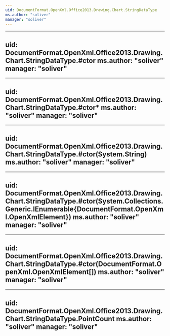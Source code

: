 ```yaml
---
uid: DocumentFormat.OpenXml.Office2013.Drawing.Chart.StringDataType
ms.author: "soliver"
manager: "soliver"
---
```


---
uid: DocumentFormat.OpenXml.Office2013.Drawing.Chart.StringDataType.#ctor
ms.author: "soliver"
manager: "soliver"
---

---
uid: DocumentFormat.OpenXml.Office2013.Drawing.Chart.StringDataType.#ctor*
ms.author: "soliver"
manager: "soliver"
---

---
uid: DocumentFormat.OpenXml.Office2013.Drawing.Chart.StringDataType.#ctor(System.String)
ms.author: "soliver"
manager: "soliver"
---

---
uid: DocumentFormat.OpenXml.Office2013.Drawing.Chart.StringDataType.#ctor(System.Collections.Generic.IEnumerable{DocumentFormat.OpenXml.OpenXmlElement})
ms.author: "soliver"
manager: "soliver"
---

---
uid: DocumentFormat.OpenXml.Office2013.Drawing.Chart.StringDataType.#ctor(DocumentFormat.OpenXml.OpenXmlElement[])
ms.author: "soliver"
manager: "soliver"
---

---
uid: DocumentFormat.OpenXml.Office2013.Drawing.Chart.StringDataType.PointCount
ms.author: "soliver"
manager: "soliver"
---
